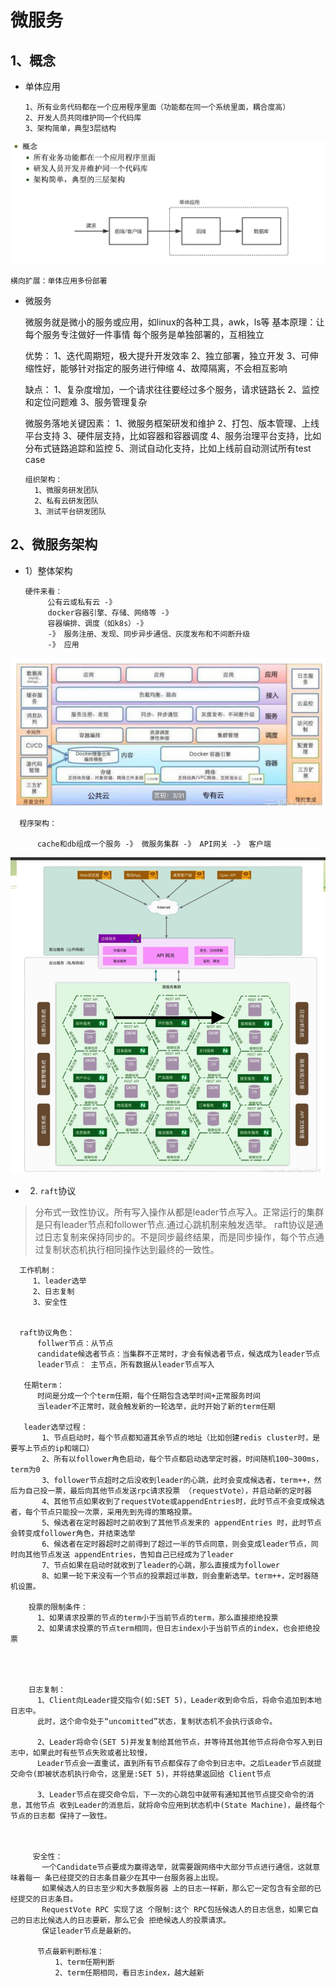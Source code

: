 # 微服务
> 


## 1、概念

- 单体应用
   
       
      1、所有业务代码都在一个应用程序里面（功能都在同一个系统里面，耦合度高）
      2、开发人员共同维护同一个代码库
      3、架构简单，典型3层结构
      
![](./dantiyingyong.jpg)
     
    横向扩展：单体应用多份部署
    
    
       
                     
                     
- 微服务
    
    
    微服务就是微小的服务或应用，如linux的各种工具，awk，ls等
    基本原理：让每个服务专注做好一件事情
    每个服务是单独部署的，互相独立
    
    
    
    优势：
      1、迭代周期短，极大提升开发效率
      2、独立部署，独立开发
      3、可伸缩性好，能够针对指定的服务进行伸缩
      4、故障隔离，不会相互影响
      
    缺点：
      1、复杂度增加，一个请求往往要经过多个服务，请求链路长
      2、监控和定位问题难
      3、服务管理复杂  


     微服务落地关键因素：
       1、微服务框架研发和维护
       2、打包、版本管理、上线平台支持
       3、硬件层支持，比如容器和容器调度
       4、服务治理平台支持，比如分布式链路追踪和监控
       5、测试自动化支持，比如上线前自动测试所有test case
       
      组织架构：
        1、微服务研发团队
        2、私有云研发团队
        3、测试平台研发团队
         
       
## 2、微服务架构

- 1）整体架构


      硬件来看：
           公有云或私有云 -》 
           docker容器引擎、存储、网络等 -》 
           容器编排、调度（如k8s）-》
           -》 服务注册、发现、同步异步通信、灰度发布和不间断升级
           -》 应用
            
![](./qj.jpg)             
      
      程序架构：
      
          cache和db组成一个服务 -》 微服务集群 -》 API网关 -》 客户端
          
          
![](./cxjg.jpg)         



- 2) `raft`协议
> 分布式一致性协议。所有写入操作从都是leader节点写入。正常运行的集群是只有leader节点和follower节点.通过心跳机制来触发选举。
raft协议是通过日志复制来保持同步的。不是同步最终结果，而是同步操作，每个节点通过复制状态机执行相同操作达到最终的一致性。
      
      工作机制： 
         1、leader选举
         2、日志复制
         3、安全性
      

      raft协议角色：
          follwer节点：从节点
          candidate候选者节点：当集群不正常时，才会有候选者节点，候选成为leader节点
          leader节点： 主节点，所有数据从leader节点写入
           
       任期term：
          时间是分成一个个term任期，每个任期包含选举时间+正常服务时间
          当leader不正常时，就会触发新的一轮选举，此时开始了新的term任期
          
       leader选举过程：
           1、节点启动时，每个节点都知道其余节点的地址（比如创建redis cluster时，是要写上节点的ip和端口）
           2、所有以follower角色启动，每个节点都启动选举定时器，时间随机100~300ms，term为0
           3、follower节点超时之后没收到leader的心跳，此时会变成候选者，term++，然后为自己投一票，最后向其他节点发送rpc请求投票 （requestVote），并启动新的定时器
           4、其他节点如果收到了requestVote或appendEntries时，此时节点不会变成候选者，每个节点只能投一次票，采用先到先得的策略投票。   
           5、候选者在定时器超时之前收到了其他节点发来的 appendEntries 时，此时节点会转变成follower角色，并结束选举
           6、候选者在定时器超时之前得到了超过一半的节点同意，则会变成leader节点，同时向其他节点发送 appendEntries，告知自己已经成为了leader 
           7、节点如果在启动时就收到了leader的心跳，那么直接成为follower
           8、如果一轮下来没有一个节点的投票超过半数，则会重新选举。term++，定时器随机设置。
           
        投票的限制条件：
          1、如果请求投票的节点的term小于当前节点的term，那么直接拒绝投票
          2、如果请求投票的节点term相同，但日志index小于当前节点的index，也会拒绝投票  
          
          
          
          
        日志复制：
          1、Client向Leader提交指令(如:SET 5)，Leader收到命令后，将命令追加到本地日志中。
          此时，这个命令处于“uncomitted”状态，复制状态机不会执行该命令。
          
          2、Leader将命令(SET 5)并发复制给其他节点，并等待其他其他节点将命令写入到日志中，如果此时有些节点失败或者比较慢，
          Leader节点会一直重试，直到所有节点都保存了命令到日志中。之后Leader节点就提交命令(即被状态机执行命令，这里是:SET 5)，并将结果返回给 Client节点  
          
          3、Leader节点在提交命令后，下一次的心跳包中就带有通知其他节点提交命令的消息，其他节点 收到Leader的消息后，就将命令应用到状态机中(State Machine)，最终每个节点的日志都 保持了一致性。
          
          
          
         安全性：
           一个Candidate节点要成为赢得选举，就需要跟网络中大部分节点进行通信，这就意味着每一 条已经提交的日志条目最少在其中一台服务器上出现。
           如果候选人的日志至少和大多数服务器 上的日志一样新，那么它一定包含有全部的已经提交的日志条目。
           RequestVote RPC 实现了这 个限制:这个 RPC包括候选人的日志信息，如果它自己的日志比候选人的日志要新，那么它会 拒绝候选人的投票请求。
           保证leader节点是最新的。 
           
          节点最新判断标准：
              1、term任期判断
              2、term任期相同，看日志index，越大越新
              
              